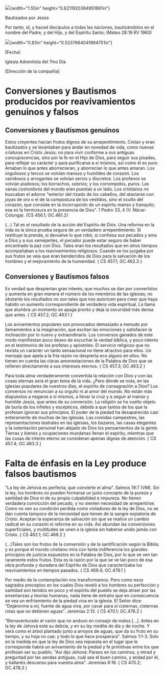 ![](media/image1.png){width="1.55in" height="0.8211920384951881in"}

Bautizados por Jesús

Por tanto, id, y haced discípulos a todas las naciones, bautizándolos en
el nombre del Padre, y del Hijo, y del Espíritu Santo; (Mateo 28:19 RV
1960)

![](media/image2.png){width="0.83in" height="0.5237664041994751in"}

\[Fecha\]

Iglesia Adventista del 7mo Día

\[Dirección de la compañía\]

# Conversiones y Bautismos producidos por reavivamientos genuinos y falsos

## Conversiones y Bautismos genuinos

Estos creyentes hacían frutos dignos de su arrepentimiento. Creían y
eran bautizados y se levantaban para andar en novedad de vida, como
nuevas criaturas en Cristo Jesús; no para vivir conforme a sus antiguas
concupiscencias, sino por la fe en el Hijo de Dios, para seguir sus
pisadas, para reflejar su carácter y para purificarse a sí mismos, así
como él es puro. Amaban lo que antes aborrecieran, y aborrecían lo que
antes amaran. Los orgullosos y tercos se volvían mansos y humildes de
corazón. Los vanidosos y arrogantes se volvían serios y discretos. Los
profanos se volvían piadosos; los borrachos, sobrios; y los corrompidos,
puros. Las vanas costumbres del mundo eran puestas a un lado. Los
cristianos no buscaban el adorno "exterior del rizado de los cabellos,
del ataviarse con joyas de oro o el de la compostura de los vestidos,
sino el oculto del corazón, que consiste en la incorrupción de un
espíritu manso y tranquilo; esa es la hermosura en la presencia de
Dios". 1 Pedro 33, 4 (V. Nácar-Colunga). {CS 456.1; GC.461.2}

(...) Tal es el resultado de la acción del Espíritu de Dios. Una reforma
en la vida es la única prueba segura de un verdadero arrepentimiento. Si
restituye la prenda, si devuelve lo que robó, si confiesa sus pecados y
ama a Dios y a sus semejantes, el pecador puede estar seguro de haber
encontrado la paz con Dios. Tales eran los resultados que en otros
tiempos acompañaban a los reavivamientos religiosos. Cuando se los
juzgaba por sus frutos se veía que eran bendecidos de Dios para la
salvación de los hombres y el mejoramiento de la humanidad. { CS 457.1;
GC.462.3 }

## Conversiones y Bautismos falsos

Es verdad que despiertan gran interés; que muchos se dan por convertidos
y aumenta en gran manera el número de los miembros de las iglesias; no
obstante los resultados no son tales que nos autoricen para creer que
haya habido un aumento correspondiente de verdadera vida espiritual. La
llama que alumbra un momento se apaga pronto y deja la oscuridad más
densa que antes. { CS 457.2; GC.463.1 }

Los avivamientos populares son provocados demasiado a menudo por
llamamientos a la imaginación, que excitan las emociones y satisfacen la
inclinación por lo nuevo y extraordinario. Los conversos ganados de este
modo manifiestan poco deseo de escuchar la verdad bíblica, y poco
interés en el testimonio de los profetas y apóstoles. El servicio
religioso que no revista un carácter un tanto sensacional no tiene
atractivo para ellos. Un mensaje que apela a la fría razón no despierta
eco alguno en ellos. No tienen en cuenta las claras amonestaciones de la
Palabra de Dios que se refieren directamente a sus intereses eternos. {
CS 457.3; GC.463.2 }

Para toda alma verdaderamente convertida la relación con Dios y con las
cosas eternas será el gran tema de la vida. ¿Pero dónde se nota, en las
iglesias populares de nuestros días, el espíritu de consagración a Dios?
Los conversos no renuncian a su orgullo ni al amor del mundo. No están
más dispuestos a negarse a sí mismos, a llevar la cruz y a seguir al
manso y humilde Jesús, que antes de su conversión. La religión se ha
vuelto objeto de burla de los infieles y escépticos, debido a que tantos
de los que la profesan ignoran sus principios. El poder de la piedad ha
desaparecido casi enteramente de muchas de las iglesias. Las comidas
campestres, las representaciones teatrales en las iglesias, los bazares,
las casas elegantes y la ostentación personal han alejado de Dios los
pensamientos de la gente. Tierras y bienes y ocupaciones mundanas llenan
el espíritu, mientras que las cosas de interés eterno se consideran
apenas dignas de atención. { CS 457.4; GC.463.3 }

# Falta de énfasis en la Ley produce falsos bautismos

"La ley de Jehová es perfecta, que convierte el alma". Salmos 19:7 (VM).
Sin la ley, los hombres no pueden formarse un justo concepto de la
pureza y santidad de Dios ni de su propia culpabilidad e impureza. No
tienen verdadera convicción del pecado, y no sienten necesidad de
arrepentirse. Como no ven su condición perdida como violadores de la ley
de Dios, no se dan cuenta tampoco de la necesidad que tienen de la
sangre expiatoria de Cristo. Aceptan la esperanza de salvación sin que
se realice un cambio radical en su corazón ni reforma en su vida. Así
abundan las conversiones superficiales, y multitudes se unen a la
iglesia sin haberse unido jamás con Cristo. { CS 462.1; GC.468.2 }

(...)Tales son los frutos de la conversión y de la santificación según
la Biblia; y es porque el mundo cristiano mira con tanta indiferencia
los grandes principios de justicia expuestos en la Palabra de Dios, por
lo que se ven tan raramente estos frutos. Esta es la razón por la que se
ve tan poco de esa obra profunda y duradera del Espíritu de Dios que
caracterizaba los reavivamientos en tiempos pasados. { CS 469.4;
GC.478.1 }

Por medio de la contemplación nos transformamos. Pero como esos sagrados
preceptos en los cuales Dios reveló a los hombres su perfección y
santidad son tenidos en poco y el espíritu del pueblo se deja atraer por
las enseñanzas y teorías humanas, nada tiene de extraño que en
consecuencia se vea un enfriamiento de la piedad viva en la iglesia. El
Señor dice: "Dejáronme a mí, fuente de agua viva, por cavar para sí
cisternas, cisternas rotas que no detienen aguas". Jeremías 2:13. { CS
470.1; GC.478.2 }

"Bienaventurado el varón que no anduvo en consejo de malos \[\...\].
Antes en la ley de Jehová está su delicia, y en su ley medita de día y
de noche. Y será como el árbol plantado junto a arroyos de aguas, que da
su fruto en su tiempo, y su hoja no cae; y todo lo que hace prosperará".
Salmos 1:1-3. Solo en la medida en que la ley de Dios sea repuesta en el
lugar que le corresponde habrá un avivamiento de la piedad y fe
primitivas entre los que profesan ser su pueblo. "Así dijo Jehová:
Paraos en los caminos, y mirad y preguntad por las sendas antiguas, cuál
sea el buen camino, y andad por él, y hallaréis descanso para vuestra
alma". Jeremías 6:16. { CS 470.2; GC.478.3 }
